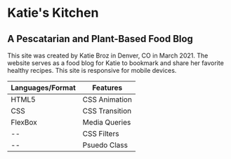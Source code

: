 # Katie's Kitchen
## A Pescatarian and Plant-Based Food Blog
This site was created by Katie Broz in Denver, CO in March 2021. The website serves as a food blog for Katie to bookmark and share her favorite healthy recipes. This site is responsive for mobile devices.

Languages/Format | Features
------------ | -------------
HTML5 | CSS Animation
CSS | CSS Transition
 FlexBox| Media Queries 
 --|CSS Filters
 --|Psuedo Class
